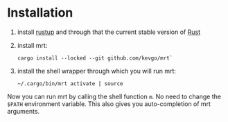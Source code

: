 # Installation

1. install [rustup](https://rustup.rs) and through that the current stable
   version of [Rust](https://www.rust-lang.org)

2. install mrt:

   ```
   cargo install --locked --git github.com/kevgo/mrt`
   ```

3. install the shell wrapper through which you will run mrt:

   ```
   ~/.cargo/bin/mrt activate | source
   ```

Now you can run mrt by calling the shell function `m`. No need to change the
`$PATH` environment variable. This also gives you auto-completion of mrt
arguments.
